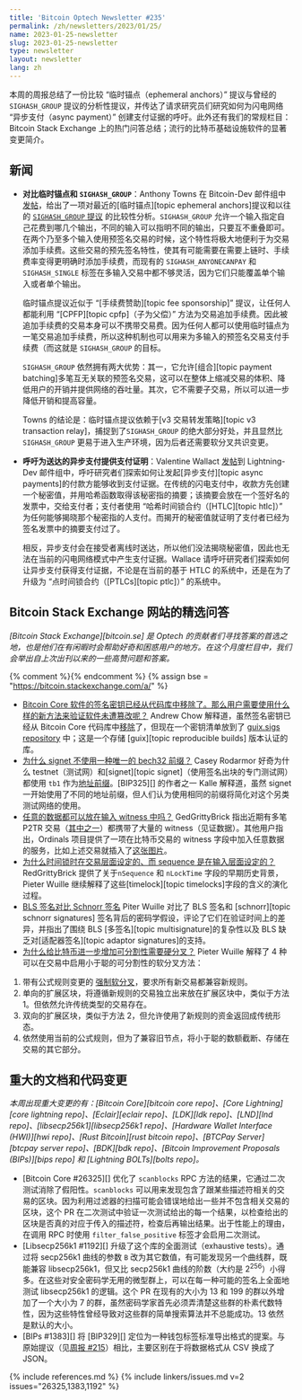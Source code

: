 ```yaml
---
title: 'Bitcoin Optech Newsletter #235'
permalink: /zh/newsletters/2023/01/25/
name: 2023-01-25-newsletter
slug: 2023-01-25-newsletter
type: newsletter
layout: newsletter
lang: zh
---
```


本周的周报总结了一份比较 “临时锚点（ephemeral anchors）” 提议与曾经的 `SIGHASH_GROUP` 提议的分析性提议，并传达了请求研究员们研究如何为闪电网络 “异步支付（async payment）” 创建支付证据的呼吁。此外还有我们的常规栏目：Bitcoin Stack Exchange 上的热门问答总结；流行的比特币基础设施软件的显著变更简介。

## 新闻

- **<!--ephemeral-anchors-compared-to-sighashgroup-->对比临时锚点和 `SIGHASH_GROUP`**：Anthony Towns 在 Bitcoin-Dev 邮件组中[发帖][towns e-vs-shg]，给出了一项对最近的[临时锚点][topic ephemeral anchors]提议和以往的 [`SIGHASH_GROUP` 提议][`sighash_group` proposal] 的比较性分析。`SIGHASH_GROUP` 允许一个输入指定自己花费到哪几个输出，不同的输入可以指明不同的输出，只要互不重叠即可。在两个乃至多个输入使用预签名交易的时候，这个特性将极大地便利于为交易添加手续费。这些交易的预先签名特性，使其有可能需要在需要上链时、手续费率变得更明确时添加手续费，而现有的 `SIGHASH_ANYONECANPAY` 和  `SIGHASH_SINGLE` 标签在多输入交易中都不够灵活，因为它们只能覆盖单个输入或者单个输出。

    临时锚点提议近似于 “[手续费赞助][topic fee sponsorship]” 提议，让任何人都能利用 “[CPFP][topic cpfp]（子为父偿）” 方法为交易追加手续费。因此被追加手续费的交易本身可以不携带交易费。因为任何人都可以使用临时锚点为一笔交易追加手续费，所以这种机制也可以用来为多输入的预签名交易支付手续费（而这就是 `SIGHASH_GROUP` 的目标。
    
    `SIGHASH_GROUP` 依然拥有两大优势：其一，它允许[组合][topic payment batching]多笔互无关联的预签名交易，这可以在整体上缩减交易的体积、降低用户的开销并提供网络的吞吐量。其次，它不需要子交易，所以可以进一步降低开销和提高容量。
    
    Towns 的结论是：临时锚点提议依赖于[v3 交易转发策略][topic v3 transaction relay]，捕捉到了`SIGHASH_GROUP` 的绝大部分好处，并且显然比 `SIGHASH_GROUP` 更易于进入生产环境，因为后者还需要软分叉共识变更。

- **<!--request-for-proof-that-an-async-payment-was-accepted-->呼吁为送达的异步支付提供支付证明**：Valentine Wallact [发帖][wallace pop]到 Lightning-Dev 邮件组中，呼吁研究者们探索如何让发起[异步支付][topic async payments]的付款方能够收到支付证据。在传统的闪电支付中，收款方先创建一个秘密值，并用哈希函数取得该秘密指的摘要；该摘要会放在一个签好名的发票中，交给支付者；支付者使用 “哈希时间锁合约（[HTLC][topic htlc]）” 为任何能够揭晓那个秘密指的人支付。而揭开的秘密值就证明了支付者已经为签名发票中的摘要支付过了。

    相反，异步支付会在接受者离线时送达，所以他们没法揭晓秘密值，因此也无法在当前的闪电网络模式中产生支付证据。Wallace 请呼吁研究者们探索如何让异步支付获得支付证据，不论是在当前的基于 HTLC 的系统中，还是在为了升级为 “点时间锁合约（[PTLCs][topic ptlc]）” 的系统中。

## Bitcoin Stack Exchange 网站的精选问答

*[Bitcoin Stack Exchange][bitcoin.se] 是 Optech 的贡献者们寻找答案的首选之地，也是他们在有闲暇时会帮助好奇和困惑用户的地方。在这个月度栏目中，我们会举出自上次出刊以来的一些高赞问题和答案。*

{% comment %}<!-- https://bitcoin.stackexchange.com/search?tab=votes&q=created%3a1m..%20is%3aanswer -->{% endcomment %}
{% assign bse = "https://bitcoin.stackexchange.com/a/" %}

- [<!--bitcoin-core-signing-keys-were-removed-from-repo-what-is-the-new-process-->Bitcoin Core 软件的签名密钥已经从代码库中移除了。那么用户需要使用什么样的新方法来验证软件未遭篡改呢？]({{bse}}116649) Andrew Chow 解释道，虽然签名密钥已经从 Bitcoin Core 代码库中[移除][remove builder keys]了，但现在一个密钥清单放到了 [guix.sigs repository][guix.sigs repo] 中；这是一个存储 [guix][topic reproducible builds] 版本认证的库。
- [<!--why-doesnt-signet-use-a-unique-bech32-prefix-->为什么 signet 不使用一种唯一的 bech32 前缀？]({{bse}}116630) Casey Rodarmor 好奇为什么 testnet（测试网）和[signet][topic signet]（使用签名出块的专门测试网）都使用 `tb1` 作为[地址前缀][wiki address prefixes]。[BIP325][] 的作者之一 Kalle 解释道，虽然 signet 一开始使用了不同的地址前缀，但人们认为使用相同的前缀将简化对这个另类测试网络的使用。
- [<!--arbitrary-data-storage-in-witness-->任意的数据都可以放在输入 witness 中吗？]({{bse}}116875) GedGrittyBrick 指出近期有多笔 P2TR 交易（[其中之一][large witness tx]）都携带了大量的 witness（见证数据）。其他用户指出，Ordinals 项目提供了一项在比特币交易的 witness 字段中加入任意数据的服务，比如上述交易就插入了[这张图片][ordinals example]。
- [<!--why-is-the-locktime-set-at-transaction-level-while-the-sequence-is-set-at-input-level-->为什么时间锁时在交易层面设定的、而 sequence 是在输入层面设定的？]({{bse}}116706) RedGrittyBrick 提供了关于`nSequence` 和 `nLockTime` 字段的早期历史背景，Pieter Wuille 继续解释了这些[timelock][topic timelocks]字段的含义的演化过程。
- [<!--bls-signatures-vs-schnorr-->BLS 签名对比 Schnorr 签名]({{bse}}116551) Piter Wuille 对比了 BLS 签名和 [schnorr][topic schnorr signatures] 签名背后的密码学假设，评论了它们在验证时间上的差异，并指出了围绕 BLS [多签名][topic multisignature]的复杂性以及 BLS 缺乏对[适配器签名][topic adaptor signatures]的支持。
- [<!--why-exactly-would-adding-further-divisibility-to-bitcoin-require-a-hard-fork-->为什么给比特币进一步增加可分割性需要硬分叉？]({{bse}}116584) Pieter Wuille 解释了 4 种可以在交易中启用小于聪的可分割性的软分叉方法：
1. 带有公式规则变更的 [强制软分叉][forced soft fork]，要求所有新交易都兼容新规则。
  2. 单向的扩展区块，将遵循新规则的交易独立出来放在扩展区块中，类似于方法 1。但依然允许传统类型的交易存在。
  3. 双向的扩展区块，类似于方法 2，但允许使用了新规则的资金返回成传统形态。
  4. 依然使用当前的公式规则，但为了兼容旧节点，将小于聪的数额截断、存储在交易的其它部分。

## 重大的文档和代码变更

*本周出现重大变更的有：[Bitcoin Core][bitcoin core repo]、[Core Lightning][core lightning repo]、[Eclair][eclair repo]、[LDK][ldk repo]、[LND][lnd repo]、[libsecp256k1][libsecp256k1 repo]、[Hardware Wallet Interface (HWI)][hwi repo]、[Rust Bitcoin][rust bitcoin repo]、[BTCPay Server][btcpay server repo]、[BDK][bdk repo]、[Bitcoin Improvement Proposals (BIPs)][bips repo] 和 [Lightning BOLTs][bolts repo]。*

- [Bitcoin Core #26325][] 优化了 `scanblocks` RPC 方法的结果，它通过二次测试消除了假阳性。`scanblocks` 可以用来发现包含了跟某些描述符相关的交易的区块。因为利用过滤器的扫描可能会错误地给出一些并不包含相关交易的区块，这个 PR 在二次测试中验证一次测试给出的每一个结果，以检查给出的区块是否真的对应于传入的描述符，检查后再输出结果。出于性能上的理由，在调用 RPC 时使用 `filter_false_positive` 标签才会启用二次测试。
- [Libsecp256k1 #1192][] 升级了这个库的全面测试（exhaustive tests）。通过将 secp256k1 曲线的参数 `B` 改为其它数值，有可能发现另一个曲线群，既能兼容 libsecp256k1，但又比 secp256k1 曲线的阶数（大约是 2<sup>256</sup>）小得多。在这些对安全密码学无用的微型群上，可以在每一种可能的签名上全面地测试 libsecp256k1 的逻辑。这个 PR 在现有的大小为 13 和 199 的群以外增加了一个大小为 7 的群，虽然密码学家首先必须弄清楚这些群的朴素代数特性，因为这些特性曾经导致对这些群的简单搜索算法并不总能成功。13 依然是默认的大小。
- [BIPs #1383][] 将 [BIP329][] 定位为一种钱包标签标准导出格式的提案。与原始提议（见[周报 #215][news215 labels]）相比，主要区别在于将数据格式从 CSV 换成了 JSON。

{% include references.md %}
{% include linkers/issues.md v=2 issues="26325,1383,1192" %}

[news215 labels]: /zh/newsletters/2022/08/31/#wallet-label-export-format
[towns e-vs-shg]: https://lists.linuxfoundation.org/pipermail/bitcoin-dev/2023-January/021334.html
[`sighash_group` proposal]: https://lists.linuxfoundation.org/pipermail/bitcoin-dev/2021-July/019243.html
[wallace pop]: https://lists.linuxfoundation.org/pipermail/lightning-dev/2023-January/003820.html
[forced soft fork]: https://petertodd.org/2016/forced-soft-forks
[remove builder keys]: https://github.com/bitcoin/bitcoin/commit/296e88225096125b08665b97715c5b8ebb1d28ec
[guix.sigs repo]: https://github.com/bitcoin-core/guix.sigs/tree/main/builder-keys
[wiki address prefixes]: https://en.bitcoin.it/wiki/List_of_address_prefixes
[large witness tx]: https://blockstream.info/tx/a6628f32a5b41b359cfe4ab038ff7c4279118ff601b9eca85eca8a64763db40c?expand
[ordinals example]: https://ordinals.com/tx/a6628f32a5b41b359cfe4ab038ff7c4279118ff601b9eca85eca8a64763db40c

